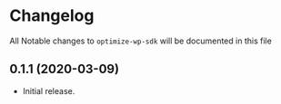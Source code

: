 # Changelog

All Notable changes to `optimize-wp-sdk` will be documented in this file

## 0.1.1 (2020-03-09)

* Initial release.